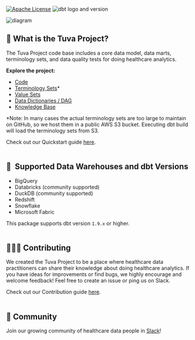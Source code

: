 [![Apache License](https://img.shields.io/badge/License-Apache%202.0-blue.svg)](https://opensource.org/licenses/Apache-2.0) ![dbt logo and version](https://img.shields.io/static/v1?logo=dbt&label=dbt-version&message=1.9.x&color=orange)

![diagram](./the_tuva_project.jpg)

## 🧰  What is the Tuva Project?
The Tuva Project code base includes a core data model, data marts, terminology 
sets, and data quality tests for doing healthcare analytics.

**Explore the project:**

- [Code](./models)
- [Terminology Sets](seeds/terminology)*
- [Value Sets](seeds/value_sets)
- [Data Dictionaries / DAG](https://tuva-health.github.io/tuva/#!/overview/)
- [Knowledge Base](https://thetuvaproject.com/)

*Note: In many cases the actual terminology sets are too large to maintain on 
GitHub, so we host them in a public AWS S3 bucket. Executing dbt build will 
load the terminology sets from S3.

Check out our Quickstart guide [here](./QUICKSTART.md).
<br/><br/>

## 🔌  Supported Data Warehouses and dbt Versions
- BigQuery
- Databricks (community supported)
- DuckDB (community supported)
- Redshift
- Snowflake
- Microsoft Fabric


This package supports dbt version `1.9.x` or higher.
<br/><br/>

## 🙋🏻‍♀️ Contributing
We created the Tuva Project to be a place where healthcare data practitioners 
can share their knowledge about doing healthcare analytics.  If you have ideas 
for improvements or find bugs, we highly encourage and welcome feedback! Feel 
free to create an issue or ping us on Slack. 

Check out our Contribution guide [here](./CONTRIBUTING.md).
<br/><br/>

## 🤝 Community
Join our growing community of healthcare data people in [Slack](https://join.slack.com/t/thetuvaproject/shared_invite/zt-35lhyb3as-moCo~~7A3el1oG1vSyIPHQ)!
<br/><br/>
